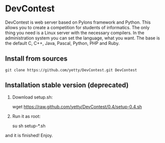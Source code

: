 # DevContest #

DevContest is web server based on Pylons framework and Python. This allows you to create a competition for students of informatics. The only thing you need is a Linux server with the necessary compilers. In the administration system you can set the language, what you want. The base is the default C, C++, Java, Pascal, Python, PHP and Ruby.

## Install from sources ##

    git clone https://github.com/yetty/DevContest.git DevContest


## Installation stable version (deprecated) ##

1. Download setup.sh:

	wget https://raw.github.com/yetty/DevContest/0.4/setup-0.4.sh

2. Run it as root:

	su
	sh setup-*.sh

and it is finished! Enjoy.
